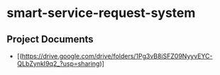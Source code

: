 # smart-service-request-system

## Project Documents

- [(https://drive.google.com/drive/folders/1Pg3vB8iSFZ09NyyvEYC-QLbZynkI9q2_?usp=sharing)]
